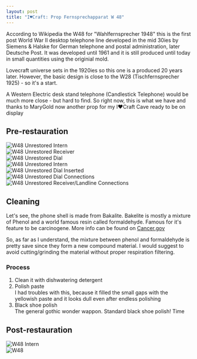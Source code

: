 ```yaml
---
layout: post
title: "I♥Craft: Prop Fernsprechapparat W 48"
---
```


According to Wikipedia the W48 for "Wahlfernsprecher 1948" this is the first post World War II desktop telephone line developed in the mid 30ies by Siemens & Halske for German telephone and postal administration, later Deutsche Post. It was developed until 1961 and it is still produced until today in small quantities using the originial mold.

Lovecraft universe sets in the 1920ies so this one is a produced 20 years later.
However, the basic design is close to the W28 (Tischfernsprecher 1925) - so it's a start.

A Western Electric desk stand telephone (Candlestick Telephone) would be much more close - but hard to find.
So right now, this is what we have and thanks to MaryGold now another prop for my I♥Craft Cave ready to be on display


## Pre-restauration

![W48 Unrestored Intern](/assets/pix/W48_unrestored_intern.JPG)\
![W48 Unrestored Receiver](/assets/pix/W48_reciever.JPG)\
![W48 Unrestored Dial](/assets/pix/W48_un_dial.JPG)\
![W48 Unrestored Intern](/assets/pix/W48_unrestored_intern.JPG)\
![W48 Unrestored Dial Inserted](/assets/pix/W48_Dial-inserted.JPG)\
![W48 Unrestored Dial Connections](/assets/pix/W48_Dial-cons.JPG)\
![W48 Unrestored Receiver/Landline Connections](/assets/pix/W48_rec_landline-cons.JPG)


## Cleaning

Let's see, the phone shell is made from Bakalite. Bakelite is mostly a mixture of Phenol and a world famous resin called formaldehyde. 
Famous for it's feature to be carcinogene. More info can be found on [Cancer.gov](https://www.cancer.gov/about-cancer/causes-prevention/risk/substances/formaldehyde#:~:text=What%20is%20formaldehyde%3F,and%20other%20pressed%2Dwood%20products.)

So, as far as I understand, the mixture between phenol and formaldehyde is pretty save since they form a new compound material.
I would suggest to avoid cutting/grinding the material without proper respiration filtering.

### Process

1. Clean it with dishwatering detergent
2. Polish paste\
I had troubles with this, because it filled the small gaps with the yellowish paste and it looks dull even after endless polishing
3. Black shoe polish\
The general gothic wonder wappon. Standard black shoe polish! Time


## Post-restauration 

![W48 Intern](/assets/pix/W48_restored_intern.JPG)\
![W48](/assets/pix/W48.JPG)